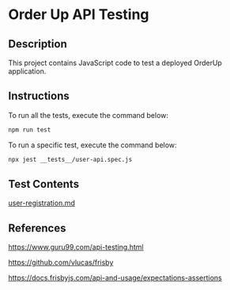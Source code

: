 # Order Up API Testing

## Description

This project contains JavaScript code to test a deployed OrderUp application.

## Instructions

To run all the tests, execute the command below:

```bash
npm run test
```

To run a specific test, execute the command below:

```bash
npx jest __tests__/user-api.spec.js
```

## Test Contents

[user-registration.md](./readme/user-registration.md)

## References

<https://www.guru99.com/api-testing.html>

<https://github.com/vlucas/frisby>

<https://docs.frisbyjs.com/api-and-usage/expectations-assertions>
